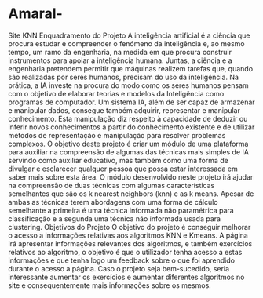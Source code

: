 # Amaral-
Site KNN
                                                              Enquadramento do Projeto 
A inteligência artificial é a ciência que procura estudar e compreender o fenómeno da inteligência e, ao mesmo tempo, um ramo da engenharia, na medida em que procura construir instrumentos para apoiar a inteligência humana. Juntas, a ciência e a engenharia pretendem permitir que máquinas realizem tarefas que, quando são realizadas por seres humanos, precisam do uso da inteligência. 
Na prática, a IA investe na procura do modo como os seres humanos pensam com o objetivo de elaborar teorias e modelos da Inteligência como programas de computador. Um sistema IA, além de ser capaz de armazenar e manipular dados, consegue também adquirir, representar e manipular conhecimento. Esta manipulação diz respeito à capacidade de deduzir ou inferir novos conhecimentos a partir do conhecimento existente e de utilizar métodos de representação e manipulação para resolver problemas complexos. 
O objetivo deste projeto é criar um módulo de uma plataforma para auxiliar na compreensão de algumas das técnicas mais simples de IA servindo como auxiliar educativo, mas também como uma forma de divulgar e esclarecer qualquer pessoa que possa estar interessada em saber mais sobre esta área. 
O módulo desenvolvido neste projeto irá ajudar na compreensão de duas técnicas com algumas características semelhantes que são os k nearest neighbors (knn) e as k means. Apesar de ambas as técnicas terem abordagens com uma forma de cálculo semelhante a primeira é uma técnica informada não paramétrica para classificação e a segunda uma técnica não informada usada para clustering. 
Objetivos do Projeto 
O objetivo do projeto é conseguir melhorar o acesso a informações relativas aos algoritmos KNN e Kmeans. A página irá apresentar informações relevantes dos algoritmos, e também exercícios relativos ao algoritmo, o objetivo é que o utilizador tenha acesso a estas informações e que tenha logo um feedback sobre o que foi aprendido durante o acesso a página. 
  Caso o projeto seja bem-sucedido, seria interessante aumentar os exercícios e aumentar diferentes algoritmos no site e consequentemente mais informações sobre os mesmos.  
